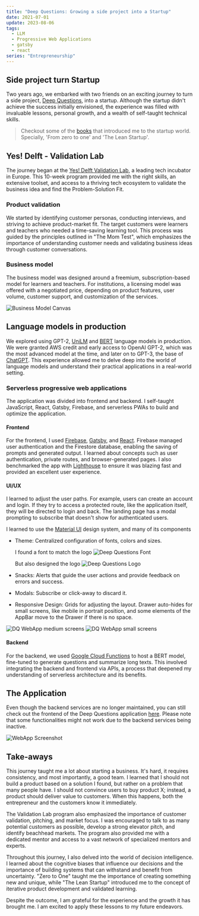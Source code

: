 ```yaml
---
title: "Deep Questions: Growing a side project into a Startup"
date: 2021-07-01
update: 2023-08-06
tags:
  - LLM
  - Progressive Web Applications
  - gatsby
  - react
series: "Entrepreneurship"
---
```


## Side project turn Startup

Two years ago, we embarked with two friends on an exciting journey to turn a side project, [Deep Questions](https://deep-questions.web.app), into a startup. Although the startup didn't achieve the success initially envisioned, the experience was filled with invaluable lessons, personal growth, and a wealth of self-taught technical skills.

> Checkout some of the [books](/books) that introduced me to the startup world. Specially, 'From zero to one' and 'The Lean Startup'.

## Yes! Delft - Validation Lab

The journey began at the [Yes! Delft Validation Lab](https://www.yesdelft.com/yes-programs/ai-blockchain-validation-lab/), a leading tech incubator in Europe. This 10-week program provided me with the right skills, an extensive toolset, and access to a thriving tech ecosystem to validate the business idea and find the Problem-Solution Fit.

### Product validation

We started by identifying customer personas, conducting interviews, and striving to achieve product-market fit. The target customers were learners and teachers who needed a time-saving learning tool. This process was guided by the principles outlined in "The Mom Test", which emphasizes the importance of understanding customer needs and validating business ideas through customer conversations.

### Business model

The business model was designed around a freemium, subscription-based model for learners and teachers. For institutions, a licensing model was offered with a negotiated price, depending on product features, user volume, customer support, and customization of the services.

![Business Model Canvas](/images/DQ_business_model.png)

## Language models in production

We explored using GPT-2, [UniLM](https://github.com/microsoft/unilm) and [BERT](https://huggingface.co/docs/transformers/v4.31.0/en/model_doc/bert#transformers.BertForMultipleChoice) language models in production. We were granted AWS credit and early access to OpenAI GPT-2, which was the most advanced model at the time, and later on to GPT-3, the base of [ChatGPT](https://openai.com/chatgpt). This experience allowed me to delve deep into the world of language models and understand their practical applications in a real-world setting.

### Serverless progressive web applications

The application was divided into frontend and backend. I self-taught JavaScript, React, Gatsby, Firebase, and serverless PWAs to build and optimize the application.

#### Frontend

For the frontend, I used [Firebase](https://firebase.google.com/), [Gatsby](https://www.gatsbyjs.com/), and [React](https://react.dev/). Firebase managed user authentication and the Firestore database, enabling the saving of prompts and generated output. I learned about concepts such as user authentication, private routes, and browser-generated pages. I also benchmarked the app with [Lighthouse](https://developer.chrome.com/docs/lighthouse/overview/) to ensure it was blazing fast and provided an excellent user experience.

#### UI/UX

I learned to adjust the user paths. For example, users can create an account and login.
If they try to access a protected route, like the application itself, they will be directed to login and back.
The landing page has a modal prompting to subscribe that doesn't show for authenticated users.

I learned to use the [Material UI](https://material-ui.com/) design system, and many of its components

- Theme: Centralized configuration of fonts, colors and sizes.

  I found a font to match the logo
  ![Deep Questions Font](/images/DQ_name_600.png)

  But also designed the logo
  ![Deep Questions Logo](/images/DQ_192.png)

- Snacks: Alerts that guide the user actions and provide feedback on errors and success.
- Modals: Subscribe or click-away to discard it.
- Responsive Design: Grids for adjusting the layout. Drawer auto-hides for small screens, like mobile in portrait position, and some elements of the AppBar move to the Drawer if there is no space.

![DQ WebApp medium screens](/images/DQ_Questions_md.png)
![DQ WebApp small screens](/images/DQ_Questions_sm.png)

#### Backend

For the backend, we used [Google Cloud Functions](https://cloud.google.com/functions/) to host a BERT model, fine-tuned to generate questions and summarize long texts. This involved integrating the backend and frontend via APIs, a process that deepened my understanding of serverless architecture and its benefits.

## The Application

Even though the backend services are no longer maintained, you can still check out the frontend of the Deep Questions application [here](https://deep-questions.web.app). Please note that some functionalities might not work due to the backend services being inactive.

![WebApp Screenshot](/images/DQ_LandingPage.png)

## Take-aways

This journey taught me a lot about starting a business. It's hard, it requires consistency, and most importantly, a good team. I learned that I should not build a product based on a solution I found, but rather on a problem that many people have. I should not convince users to buy product X; instead, a product should deliver value to customers. When this happens, both the entrepreneur and the customers know it immediately.

The Validation Lab program also emphasized the importance of customer validation, pitching, and market focus. I was encouraged to talk to as many potential customers as possible, develop a strong elevator pitch, and identify beachhead markets. The program also provided me with a dedicated mentor and access to a vast network of specialized mentors and experts.

Throughout this journey, I also delved into the world of decision intelligence. I learned about the cognitive biases that influence our decisions and the importance of building systems that can withstand and benefit from uncertainty. "Zero to One" taught me the importance of creating something new and unique, while "The Lean Startup" introduced me to the concept of iterative product development and validated learning.

Despite the outcome, I am grateful for the experience and the growth it has brought me. I am excited to apply these lessons to my future endeavors.

<!-- ![Team Photo](/path/to/team-photo.png) -->
